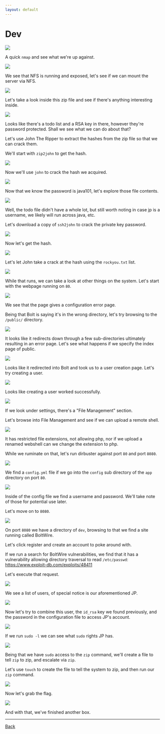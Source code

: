 ```yaml
---
layout: default
---
```


# Dev

![](./01.png)

A quick ```nmap``` and see what we're up against.

![](./02.png)

We see that NFS is running and exposed, let's see if we can mount the server via NFS.

![](./03.png)

Let's take a look inside this zip file and see if there's anything interesting inside.

![](./04.png)

Looks like there's a todo list and a RSA key in there, however they're password protected.  Shall we see what we can do about that?

Let's use John The Ripper to extract the hashes from the zip file so that we can crack them.

We'll start with ```zip2john``` to get the hash.

![](./05.png)

Now we'll use ```john``` to crack the hash we acquired.

![](./06.png)

Now that we know the password is java101, let's explore those file contents.

![](./07.png)

Well, the todo file didn't have a whole lot, but still worth noting in case jp is a username, we likely will run across java, etc.

Let's download a copy of ```ssh2john``` to crack the private key password.

![](./08.png)

Now let's get the hash.

![](./09.png)

Let's let John take a crack at the hash using the ```rockyou.txt``` list.

![](./10.png)

While that runs, we can take a look at other things on the system.  Let's start with the webpage running on ```80```.

![](./11.png)

We see that the page gives a configuration error page.

Being that Bolt is saying it's in the wrong directory, let's try browsing to the ```/public/``` directory.

![](./12.png)

It looks like it redirects down through a few sub-directories ultimately resulting in an error page.  Let's see what happens if we specify the index page of public.

![](./13.png)

Looks like it redirected into Bolt and took us to a user creation page.  Let's try creating a user.

![](./14.png)

Looks like creating a user worked successfully.

![](./15.png)

If we look under settings, there's a "File Management" section.

Let's browse into File Management and see if we can upload a remote shell.

![](./16.png)

It has restricted file extensions, not allowing php, nor if we upload a renamed webshell can we change the extension to php.

While we ruminate on that, let's run dirbuster against port ```80``` and port ```8080```.

![](./17.png)

We find a ```config.yml``` file if we go into the ```config``` sub directory of the ```app``` directory on port ```80```.

![](./18.png)

Inside of the config file we find a username and password.  We'll take note of those for potential use later.

Let's move on to ```8080```.

![](./19.png)

On port ```8080``` we have a directory of ```dev```, browsing to that we find a site running called BoltWire.

Let's click register and create an account to poke around with.

If we run a search for BoltWire vulnerabilities, we find that it has a vulnerability allowing directory traversal to read ```/etc/passwd```: https://www.exploit-db.com/exploits/48411

Let's execute that request.

![](./20.png)

We see a list of users, of special notice is our aforementioned JP.

![](./21.png)

Now let's try to combine this user, the ```id_rsa``` key we found previously, and the password in the configuration file to access JP's account.

![](./22.png)

If we run ```sudo -l``` we can see what ```sudo``` rights JP has.

![](./23.png)

Being that we have ```sudo``` access to the ```zip``` command, we'll create a file to tell ```zip``` to zip, and escalate via ```zip```.

Let's use ```touch``` to create the file to tell the system to zip, and then run our ```zip``` command.

![](./24.png)

Now let's grab the flag.

![](./25.png)

And with that, we've finished another box.

___

[Back](../)
